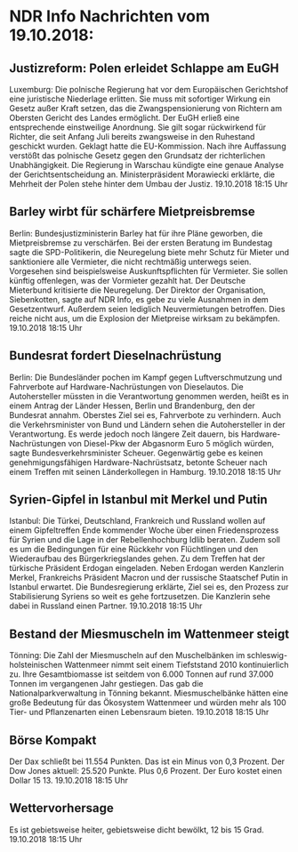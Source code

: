 # NDR Info Nachrichten vom 19.10.2018:


## Justizreform: Polen erleidet Schlappe am EuGH
Luxemburg: Die polnische Regierung hat vor dem Europäischen Gerichtshof eine juristische Niederlage erlitten. Sie muss mit sofortiger Wirkung ein Gesetz außer Kraft setzen, das die Zwangspensionierung von Richtern am Obersten Gericht des Landes ermöglicht. Der EuGH erließ eine entsprechende einstweilige Anordnung. Sie gilt sogar rückwirkend für Richter, die seit Anfang Juli bereits zwangsweise in den Ruhestand geschickt wurden. Geklagt hatte die EU-Kommission. Nach ihre Auffassung verstößt das polnische Gesetz gegen den Grundsatz der richterlichen Unabhängigkeit. Die Regierung in Warschau kündigte eine genaue Analyse der Gerichtsentscheidung an. Ministerpräsident Morawiecki erklärte, die Mehrheit der Polen stehe hinter dem Umbau der Justiz. 19.10.2018 18:15 Uhr 

## Barley wirbt für schärfere Mietpreisbremse
Berlin: Bundesjustizministerin Barley hat für ihre Pläne geworben, die Mietpreisbremse zu verschärfen. Bei der ersten Beratung im Bundestag sagte die SPD-Politikerin, die Neuregelung biete mehr Schutz für Mieter und sanktioniere alle Vermieter, die nicht rechtmäßig unterwegs seien. Vorgesehen sind beispielsweise Auskunftspflichten für Vermieter. Sie sollen künftig offenlegen, was der Vormieter gezahlt hat. Der Deutsche Mieterbund kritisierte die Neuregelung. Der Direktor der Organisation, Siebenkotten, sagte auf NDR Info, es gebe zu viele Ausnahmen in dem Gesetzentwurf. Außerdem seien lediglich Neuvermietungen betroffen. Dies reiche nicht aus, um die Explosion der Mietpreise wirksam zu bekämpfen. 19.10.2018 18:15 Uhr 

## Bundesrat fordert Dieselnachrüstung
Berlin: Die Bundesländer pochen im Kampf gegen Luftverschmutzung und Fahrverbote auf Hardware-Nachrüstungen von Dieselautos. Die Autohersteller müssten in die Verantwortung genommen werden, heißt es in einem Antrag der Länder Hessen, Berlin und Brandenburg, den der Bundesrat annahm. Oberstes Ziel sei es, Fahrverbote zu verhindern. Auch die Verkehrsminister von Bund und Ländern sehen die Autohersteller in der Verantwortung. Es werde jedoch noch längere Zeit dauern, bis Hardware-Nachrüstungen von Diesel-Pkw der Abgasnorm Euro 5 möglich würden, sagte Bundesverkehrsminister Scheuer. Gegenwärtig gebe es keinen genehmigungsfähigen Hardware-Nachrüstsatz, betonte Scheuer nach einem Treffen mit seinen Länderkollegen in Hamburg. 19.10.2018 18:15 Uhr 

## Syrien-Gipfel in Istanbul mit Merkel und Putin
Istanbul: Die Türkei, Deutschland, Frankreich und Russland wollen auf einem Gipfeltreffen Ende kommender Woche über einen Friedensprozess für Syrien und die Lage in der Rebellenhochburg Idlib beraten. Zudem soll es um die Bedingungen für eine Rückkehr von Flüchtlingen und den Wiederaufbau des Bürgerkriegslandes gehen. Zu dem Treffen hat der türkische Präsident Erdogan eingeladen. Neben Erdogan werden Kanzlerin Merkel, Frankreichs Präsident Macron und der russische Staatschef Putin in Istanbul erwartet. Die Bundesregierung erklärte, Ziel sei es, den Prozess zur Stabilisierung Syriens so weit es gehe fortzusetzen. Die Kanzlerin sehe dabei in Russland einen Partner. 19.10.2018 18:15 Uhr 

## Bestand der Miesmuscheln im Wattenmeer steigt
Tönning: Die Zahl der Miesmuscheln auf den Muschelbänken im schleswig-holsteinischen Wattenmeer nimmt seit einem Tiefststand 2010 kontinuierlich zu. Ihre Gesamtbiomasse ist seitdem von 6.000 Tonnen auf rund 37.000 Tonnen im vergangenen Jahr gestiegen. Das gab die Nationalparkverwaltung in Tönning bekannt. Miesmuschelbänke hätten eine große Bedeutung für das Ökosystem Wattenmeer und würden mehr als 100 Tier- und Pflanzenarten einen Lebensraum bieten. 19.10.2018 18:15 Uhr 

## Börse Kompakt
Der Dax schließt bei 11.554 Punkten. Das ist ein Minus von 0,3 Prozent. Der Dow Jones aktuell: 25.520 Punkte. Plus 0,6 Prozent. Der Euro kostet einen Dollar 15 13. 19.10.2018 18:15 Uhr 

## Wettervorhersage
Es ist gebietsweise heiter, gebietsweise dicht bewölkt, 12 bis 15 Grad. 19.10.2018 18:15 Uhr 
